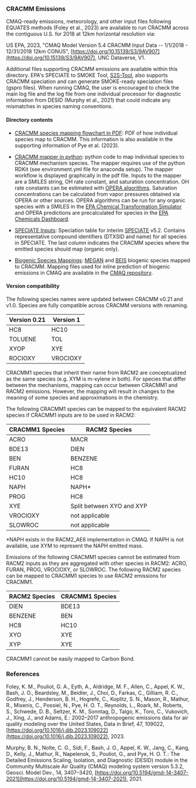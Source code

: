 ### CRACMM Emissions

CMAQ-ready emissions, meteorology, and other input files following EQUATES methods (Foley et al., 2023) are available to run CRACMM across the contiguous U.S. for 2018 at 12km horizontal resolution via:

US EPA, 2023, "CMAQ Model Version 5.4 CRACMM Input Data -- 1/1/2018 - 12/31/2018 12km CONUS", [https://doi.org/10.15139/S3/9AV907](https://doi.org/10.15139/S3/9AV907), UNC Dataverse, V1.


Additional files supporting CRACMM emissions are available within this directory. EPA's SPECIATE to SMOKE Tool, [S2S-Tool](https://github.com/USEPA/S2S-Tool), also supports CRACMM speciation and can generate SMOKE-ready speciation files (gspro files). When running CMAQ, the user is encouraged to check the main log file and the log file from one individual processor for diagnostic information from DESID (Murphy et al., 2021) that could indicate any mismatches in species naming conventions.

#### Directory contents

- [CRACMM species mapping flowchart in PDF](cracmm_mapping_flowchart_v1.pdf): PDF of how individual species map to CRACMM. This information is also available in the supporting information of Pye et al. (2023).

- [CRACMM mapper in python](cracmm_mapper.py): python code to map individual species to CRACMM mechanism species. The mapper requires use of the python RDKit (see environment.yml file for anaconda setup). The mapper workflow is displayed graphically in the pdf file. Inputs to the mapper are a SMILES string, OH rate constant, and saturation concentration. OH rate constants can be estimated with [OPERA algorithms](https://github.com/kmansouri/OPERA). Saturation concentrations can be calculated from vapor pressures obtained via OPERA or other sources. OPERA algorithms can be run for any organic species with a SMILES in the [EPA Chemical Transformation Simulator](https://qed.epa.gov/cts/pchemprop/input/) and OPERA predictions are precalculated for species in the [EPA Chemicals Dashboard](https://comptox.epa.gov/dashboard/). 

- [SPECIATE Inputs](SPECIATEInputs): Speciation table for interim [SPECIATE](https://www.epa.gov/air-emissions-modeling/speciate) v5.2. Contains representative compound identifiers (DTXSID and name) for all species in SPECIATE. The last column indicates the CRACMM species where the emitted species should map (organic only).

- [Biogenic Species Mappings](BiogenicMappings): [MEGAN](https://bai.ess.uci.edu/megan) and [BEIS](https://www.epa.gov/air-emissions-modeling/biogenic-emission-inventory-system-beis) biogenic species mapped to CRACMM. Mapping files used for inline prediction of biogenic emissions in CMAQ are available in the [CMAQ repository](https://github.com/USEPA/CMAQ/tree/main/CCTM/src/biog).

#### Version compatibility

The following species names were updated between CRACMM v0.21 and v1.0. Species are fully compatible across CRACMM versions with renaming.

| Version 0.21  | Version 1 |
| ------------- | --------- |
| HC8           | HC10      |
| TOLUENE       | TOL       |
| XYOP          | XYE       |
| ROCIOXY       | VROCIOXY  |

CRACMM1 species that inherit their name from RACM2 are conceptualized as the same species (e.g. XYM is m-xylene in both). For species that differ between the mechanisms, mapping can occur between CRACMM1 and RACM2 emissions. However, the mapping will result in changes to the meaning of some species and approximations in the chemistry. 

The following CRACMM1 species can be mapped to the equivalent RACM2 species if CRACMM1 inputs are to be used in RACM2:

| CRACMM1 Species | RACM2 Species |
| -------- | --------- |
| ACRO     | MACR |
| BDE13    | DIEN |
| BEN      | BENZENE |
| FURAN    | HC8 |
| HC10     | HC8 |
| NAPH     | NAPH* |
| PROG     | HC8 |
| XYE      | Split between XYO and XYP |
| VROCIOXY | not applicable |
| SLOWROC  | not applicable |

*NAPH exists in the RACM2_AE6 implementation in CMAQ. If NAPH is not available, use XYM to represent the NAPH emitted mass.

Emissions of the following CRACMM1 species cannot be estimated from RACM2 inputs as they are aggregated with other species in RACM2: ACRO, FURAN, PROG, VROCIOXY, or SLOWROC. The following RACM2 species can be mapped to CRACMM1 species to use RACM2 emissions for CRACMM1.

| RACM2 Species | CRACMM1 Species |
| -------- | --------- |
| DIEN     | BDE13 |
| BENZENE  | BEN |
| HC8      | HC10 |
| XYO      | XYE |
| XYP      | XYE |

CRACMM1 cannot be easily mapped to Carbon Bond.

### References
Foley, K. M., Pouliot, G. A., Eyth, A., Aldridge, M. F., Allen, C., Appel, K. W., Bash, J. O., Beardsley, M., Beidler, J., Choi, D., Farkas, C., Gilliam, R. C., Godfrey, J., Henderson, B. H., Hogrefe, C., Koplitz, S. N., Mason, R., Mathur, R., Misenis, C., Possiel, N., Pye, H. O. T., Reynolds, L., Roark, M., Roberts, S., Schwede, D. B., Seltzer, K. M., Sonntag, D., Talgo, K., Toro, C., Vukovich, J., Xing, J., and Adams, E.: 2002–2017 anthropogenic emissions data for air quality modeling over the United States, Data in Brief, 47, 109022, [https://doi.org/10.1016/j.dib.2023.109022](https://doi.org/10.1016/j.dib.2023.109022), 2023.

Murphy, B. N., Nolte, C. G., Sidi, F., Bash, J. O., Appel, K. W., Jang, C., Kang, D., Kelly, J., Mathur, R., Napelenok, S., Pouliot, G., and Pye, H. O. T.: The Detailed Emissions Scaling, Isolation, and Diagnostic (DESID) module in the Community Multiscale Air Quality (CMAQ) modeling system version 5.3.2, Geosci. Model Dev., 14, 3407–3420, [https://doi.org/10.5194/gmd-14-3407-2021](https://doi.org/10.5194/gmd-14-3407-2021), 2021.
